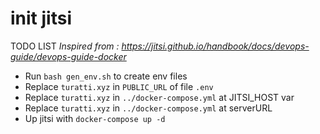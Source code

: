 # init jitsi


TODO LIST
_Inspired from : https://jitsi.github.io/handbook/docs/devops-guide/devops-guide-docker_

- Run `bash gen_env.sh` to create env files
- Replace `turatti.xyz` in `PUBLIC_URL` of file `.env`
- Replace `turatti.xyz` in `../docker-compose.yml` at JITSI_HOST var
- Replace `turatti.xyz` in `../docker-compose.yml` at serverURL
- Up jitsi with `docker-compose up -d`
